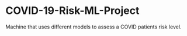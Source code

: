 # COVID-19-Risk-ML-Project

Machine that uses different models to assess a COVID patients risk level.
